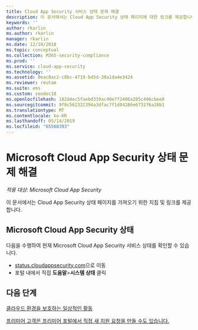 ```yaml
---
title: Cloud App Security 서비스 상태 문제 해결
description: 이 문서에서는 Cloud App Security 상태 페이지에 대한 링크를 제공합니다.
keywords: ''
author: rkarlin
ms.author: rkarlin
manager: rkarlin
ms.date: 12/10/2018
ms.topic: conceptual
ms.collection: M365-security-compliance
ms.prod: ''
ms.service: cloud-app-security
ms.technology: ''
ms.assetid: 0eac8ac2-c8bc-4719-b45d-30a1da4e3424
ms.reviewer: reutam
ms.suite: ems
ms.custom: seodec18
ms.openlocfilehash: 182d4ec5faebd319ac40e7f2406a285c496cbee0
ms.sourcegitcommit: 9f0c562322394a3dfac7f1d84286e673276a28b1
ms.translationtype: MT
ms.contentlocale: ko-KR
ms.lasthandoff: 05/14/2019
ms.locfileid: "65568393"
---
```

# <a name="troubleshooting-microsoft-cloud-app-security-status"></a>Microsoft Cloud App Security 상태 문제 해결

*적용 대상: Microsoft Cloud App Security*

이 문서에서는 Cloud App Security 상태 페이지를 가져오기 위한 지침 및 링크를 제공합니다.

## <a name="microsoft-cloud-app-security-status"></a>Microsoft Cloud App Security 상태

다음을 수행하여 현재 Microsoft Cloud App Security 서비스 상태를 확인할 수 있습니다.

- [status.cloudappsecurity.com](https://status.cloudappsecurity.com)으로 이동
- 포털 내에서 직접 **도움말**>**시스템 상태** 클릭

## <a name="next-steps"></a>다음 단계
 
[클라우드 환경을 보호하는 일상적인 활동](daily-activities-to-protect-your-cloud-environment.md)   

[프리미어 고객은 프리미어 포털에서 직접 새 지원 요청을 만들 수도 있습니다.](https://premier.microsoft.com/)  
  
  
